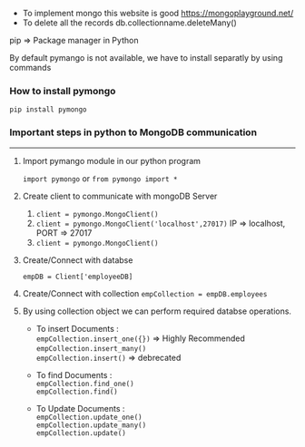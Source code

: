 - To implement mongo this website is good  https://mongoplayground.net/
- To delete all the records db.collectionname.deleteMany()

pip => Package manager in Python

By default pymango is not available, we have to install separatly by using commands

### How to install pymongo
`pip install pymongo`

### Important steps in python to MongoDB communication
------------------------------------------------------
1. Import pymango module in our python program

    `import pymongo`
    or
    `from pymongo import *`

2. Create client to communicate with mongoDB Server
    1. `client = pymongo.MongoClient()`  
    2. `client = pymongo.MongoClient('localhost',27017)` IP => localhost, PORT => 27017
    3. `client = pymongo.MongoClient()`  

3. Create/Connect with databse

    `empDB = Client['employeeDB]`

4. Create/Connect with collection
    `empCollection = empDB.employees`

5. By using collection object we can perform required databse operations.

    * To insert Documents : <br>
        `empCollection.insert_one({})` => Highly Recommended
        `empCollection.insert_many()`<br>
        `empCollection.insert()` => debrecated
    
    - To find Documents :<br>
    `empCollection.find_one()`<br>
    `empCollection.find()`

    - To Update Documents :<br>
    `empCollection.update_one()`<br>
    `empCollection.update_many()`<br>
    `empCollection.update()`<br>

        



